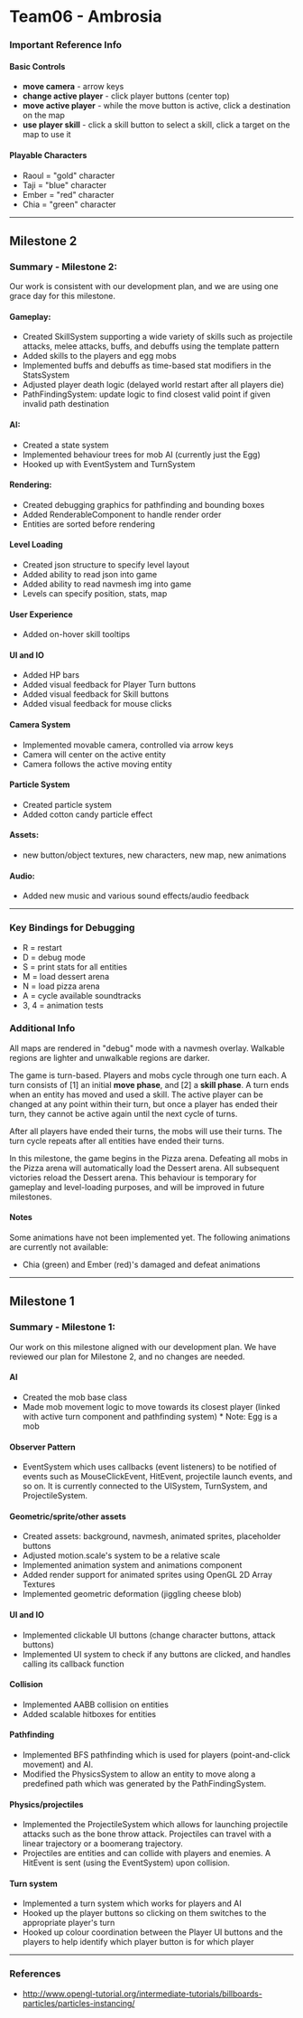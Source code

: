 # Team06 - Ambrosia

### Important Reference Info
#### Basic Controls
- **move camera** - arrow keys
- **change active player** - click player buttons (center top)
- **move active player** - while the move button is active, click a destination on the map
- **use player skill**  - click a skill button to select a skill, click a target on the map to use it
#### Playable Characters
- Raoul = "gold" character
- Taji = "blue" character
- Ember = "red" character
- Chia = "green" character

---

## Milestone 2
### Summary - Milestone 2:

Our work is consistent with our development plan, and we are using one grace day for this milestone.

#### Gameplay:
- Created SkillSystem supporting a wide variety of skills such as projectile attacks, melee attacks, buffs, and debuffs using the template pattern
- Added skills to the players and egg mobs
- Implemented buffs and debuffs as time-based stat modifiers in the StatsSystem
- Adjusted player death logic (delayed world restart after all players die)
- PathFindingSystem: update logic to find closest valid point if given invalid path destination

#### AI:
- Created a state system
- Implemented behaviour trees for mob AI (currently just the Egg)
- Hooked up with EventSystem and TurnSystem

#### Rendering:
- Created debugging graphics for pathfinding and bounding boxes
- Added RenderableComponent to handle render order
- Entities are sorted before rendering

#### Level Loading 
- Created json structure to specify level layout
- Added ability to read json into game
- Added ability to read navmesh img into game
- Levels can specify position, stats, map

#### User Experience
- Added on-hover skill tooltips

#### UI and IO
- Added HP bars
- Added visual feedback for Player Turn buttons
- Added visual feedback for Skill buttons
- Added visual feedback for mouse clicks

#### Camera System
- Implemented movable camera, controlled via arrow keys
- Camera will center on the active entity
- Camera follows the active moving entity

#### Particle System
- Created particle system
- Added cotton candy particle effect

#### Assets:
- new button/object textures, new characters, new map, new animations

#### Audio:
- Added new music and various sound effects/audio feedback

---

### Key Bindings for Debugging
- R = restart
- D = debug mode
- S = print stats for all entities
- M = load dessert arena
- N = load pizza arena
- A = cycle available soundtracks
- 3, 4 = animation tests


### Additional Info
All maps are rendered in "debug" mode with a navmesh overlay. Walkable regions are lighter and unwalkable regions are darker.

The game is turn-based. Players and mobs cycle through one turn each. A turn consists of [1] an initial **move phase**, and [2] a **skill phase**. A turn ends when an entity has moved and used a skill. The active player can be changed at any point within their turn, but once a player has ended their turn, they cannot be active again until the next cycle of turns.

After all players have ended their turns, the mobs will use their turns. The turn cycle repeats after all entities have ended their turns.

In this milestone, the game begins in the Pizza arena. Defeating all mobs in the Pizza arena will automatically load the Dessert arena. All subsequent victories reload the Dessert arena. This behaviour is temporary for gameplay and level-loading purposes, and will be improved in future milestones.


#### Notes
Some animations have not been implemented yet. The following animations are currently not available:
- Chia (green) and Ember (red)'s damaged and defeat animations

---

## Milestone 1
### Summary - Milestone 1:

Our work on this milestone aligned with our development plan. We have reviewed our plan for Milestone 2, and no changes are needed.

#### AI
- Created the mob base class
- Made mob movement logic to move towards its closest player (linked with active turn component and pathfinding system)
\* Note: Egg is a mob

#### Observer Pattern
- EventSystem which uses callbacks (event listeners) to be notified of events such as MouseClickEvent, HitEvent, projectile launch events, and so on. It is currently connected to the UISystem, TurnSystem, and ProjectileSystem.

#### Geometric/sprite/other assets
- Created assets: background, navmesh, animated sprites, placeholder buttons
- Adjusted motion.scale's system to be a relative scale
- Implemented animation system and animations component
- Added render support for animated sprites using OpenGL 2D Array Textures
- Implemented geometric deformation (jiggling cheese blob)

#### UI and IO
- Implemented clickable UI buttons (change character buttons, attack buttons)
- Implemented UI system to check if any buttons are clicked, and handles calling its callback function

#### Collision
- Implemented AABB collision on entities
- Added scalable hitboxes for entities

#### Pathfinding
- Implemented BFS pathfinding which is used for players (point-and-click movement) and AI.
- Modified the PhysicsSystem to allow an entity to move along a predefined path which was generated by the PathFindingSystem.

#### Physics/projectiles
- Implemented the ProjectileSystem which allows for launching projectile attacks such as the bone throw attack. Projectiles can travel with a linear trajectory or a boomerang trajectory.
- Projectiles are entities and can collide with players and enemies. A HitEvent is sent (using the EventSystem) upon collision.

#### Turn system
- Implemented a turn system which works for players and AI
- Hooked up the player buttons so clicking on them switches to the appropriate player's turn
- Hooked up colour coordination between the Player UI buttons and the players to help identify which player button is for which player

---

### References
* http://www.opengl-tutorial.org/intermediate-tutorials/billboards-particles/particles-instancing/

